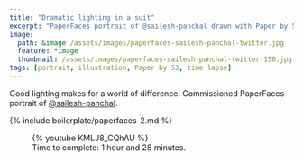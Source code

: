 ```yaml
---
title: "Dramatic lighting in a suit"
excerpt: "PaperFaces portrait of @sailesh-panchal drawn with Paper by 53 on an iPad."
image: 
  path: &image /assets/images/paperfaces-sailesh-panchal-twitter.jpg 
  feature: *image
  thumbnail: /assets/images/paperfaces-sailesh-panchal-twitter-150.jpg
tags: [portrait, illustration, Paper by 53, time lapse]
---
```


Good lighting makes for a world of difference. Commissioned PaperFaces portrait of <a href="https://twitter.com/sailesh-panchal">@sailesh-panchal</a>.

{% include boilerplate/paperfaces-2.md %}

<figure>
	{% youtube KMLJ8_CQhAU %}
	<figcaption>Time to complete: 1 hour and 28 minutes.</figcaption>
</figure>
